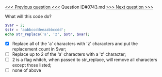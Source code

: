 [<<< Previous question <<<](0742.md)  Question ID#0743.md  [>>> Next question >>>](0744.md) 

What will this code do?
```php
$var = 2;
$str = 'aabbccddeeaabbccdd';
echo str_replace('a', 'z', $str, $var);
```

- [x] Replace all of the 'a' characters with 'z' characters and put the replacement count in $var;
- [ ] Replace up to 2 of the 'a' characters with a 'z' character;
- [ ] 2 is a flag whitch, when passed to str_replace, will remove all characters except those listed;
- [ ] none of above
